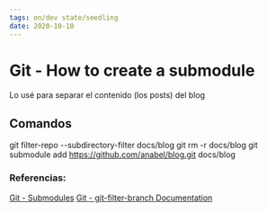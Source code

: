 ```yaml
---
tags: on/dev state/seedling
date: 2020-10-10
---
```

# Git - How to create a submodule
Lo usé para separar el contenido (los posts) del blog
## Comandos
git filter-repo --subdirectory-filter docs/blog
git rm -r docs/blog
git submodule add https://github.com/anabel/blog.git docs/blog

### Referencias:
[Git - Submodules](https://git-scm.com/book/en/v2/Git-Tools-Submodules)
[Git - git-filter-branch Documentation](https://git-scm.com/docs/git-filter-branch)
